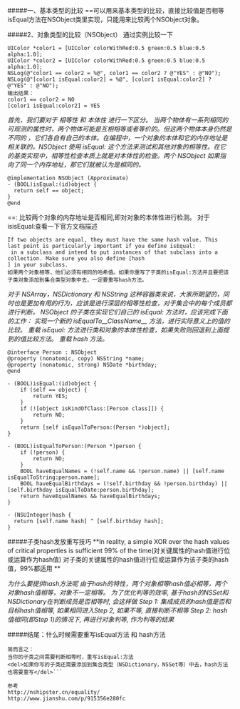 #####一、基本类型的比较
==可以用来基本类型的比较，直接比较值是否相等
isEqual方法在NSObject类里实现，只能用来比较两个NSObject对象。

#####2、对象类型的比较（NSObject）
通过实例比较一下
```
UIColor *color1 = [UIColor colorWithRed:0.5 green:0.5 blue:0.5 alpha:1.0];
UIColor *color2 = [UIColor colorWithRed:0.5 green:0.5 blue:0.5 alpha:1.0];
NSLog(@"color1 == color2 = %@", color1 == color2 ? @"YES" : @"NO");
NSLog(@"[color1 isEqual:color2] = %@", [color1 isEqual:color2] ? @"YES" : @"NO");
输出结果：
color1 == color2 = NO
[color1 isEqual:color2] = YES
```
  *首先，我们要对于 相等性 和 本体性 进行一下区分。
当两个物体有一系列相同的可观测的属性时，两个物体可能是互相相等或者等价的。但这两个物体本身仍然是不同的 ，它们各自有自己的本体。在编程中，一个对象的本体和它的内存地址是相关联的。NSObject 使用 isEqual: 这个方法来测试和其他对象的相等性。在它的基类实现中，相等性检查本质上就是对本体性的检查。两个 NSObject 如果指向了同一个内存地址，那它们就被认为是相同的。*
```
@implementation NSObject (Approximate)
- (BOOL)isEqual:(id)object {
  return self == object;
}
@end
```
==: 比较两个对象的内存地址是否相同,即对对象的本体性进行检测。
对于isisEqual:查看一下官方文档描述
```
If two objects are equal, they must have the same hash value. This last point is particularly important if you define isEqual:
 in a subclass and intend to put instances of that subclass into a collection. Make sure you also define [hash
] in your subclass.
如果两个对象相等，他们必须有相同的哈希值。如果你重写了子类的isEqual:方法并且要把该子类对象添加到集合类型对象中去，一定要重写hash方法。
```
*对于 NSArray，NSDictionary 和 NSString 这种容器类来说，大家所期望的，同时也是更加有用的行为，应该是进行深层的相等性检查，对于集合中的每个成员都进行判断。
NSObject 的子类在实现它们自己的 isEqual: 方法时，应该完成下面的工作：
实现一个新的 isEqualTo__ClassName__ 方法，进行实际意义上的值的比较。
重载 isEqual: 方法进行类和对象的本体性检查，如果失败则回退到上面提到的值比较方法。
重载 hash 方法。*
```
@interface Person : NSObject
@property (nonatomic, copy) NSString *name;
@property (nonatomic, strong) NSDate *birthday;
@end
```
```
- (BOOL)isEqual:(id)object {
    if (self == object) {
        return YES;
    }
    if (![object isKindOfClass:[Person class]]) {
        return NO;
    }
    return [self isEqualToPerson:(Person *)object];
}

- (BOOL)isEqualToPerson:(Person *)person {
    if (!person) {
        return NO;
    }
    BOOL haveEqualNames = (!self.name && !person.name) || [self.name isEqualToString:person.name];
    BOOL haveEqualBirthdays = (!self.birthday && !person.birthday) || [self.birthday isEqualToDate:person.birthday];
    return haveEqualNames && haveEqualBirthdays;
}

- (NSUInteger)hash {
  return [self.name hash] ^ [self.birthday hash];
}
```
#####子类hash发放重写技巧
**In reality, a simple XOR over the hash values of critical properties is sufficient 99% of the time(对关键属性的hash值进行位或运算作为hash值)
对子类的关键属性的hash值进行位或运算作为该子类的hash值，99%都适用
 **

*为什么要提供hash方法呢
由于hash的特性，两个对象相等hash值必相等，两个对象hash值相等，对象不一定相等。
为了优化判等的效率, 基于hash的NSSet和NSDictionary在判断成员是否相等时, 会这样做
Step 1: 集成成员的hash值是否和目标hash值相等, 如果相同进入Step 2, 如果不等, 直接判断不相等
Step 2: hash值相同(即Step 1)的情况下, 再进行对象判等, 作为判等的结果*

#####结尾：什么时候需要重写isEqual方法 和 hash方法
```If two objects are equal, they must have the same hash value. This last point is particularly important if you define isEqual:in a subclass and intend to put instances of that subclass into a collection. Make sure you also define [hash] in your subclass. 
简而言之：
当你的子类之间需要判断相等时，重写isEqual:方法
<del>如果你写的子类还需要添加到集合类型（NSDictionary，NSSet等）中去，hash方法也需要重写</del>```

参考
http://nshipster.cn/equality/
http://www.jianshu.com/p/915356e280fc

